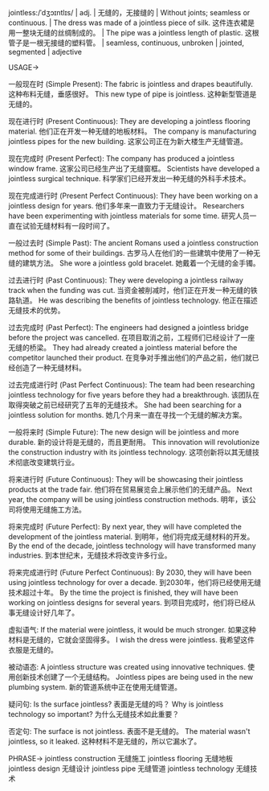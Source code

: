 jointless:/ˈdʒɔɪntlɪs/ | adj. | 无缝的，无接缝的 | Without joints; seamless or continuous. | The dress was made of a jointless piece of silk. 这件连衣裙是用一整块无缝的丝绸制成的。 | The pipe was a jointless length of plastic. 这根管子是一根无接缝的塑料管。 | seamless, continuous, unbroken | jointed, segmented | adjective

USAGE->

一般现在时 (Simple Present):
The fabric is jointless and drapes beautifully.  这种布料无缝，垂感很好。
This new type of pipe is jointless. 这种新型管道是无缝的。

现在进行时 (Present Continuous):
They are developing a jointless flooring material. 他们正在开发一种无缝的地板材料。
The company is manufacturing jointless pipes for the new building.  这家公司正在为新大楼生产无缝管道。


现在完成时 (Present Perfect):
The company has produced a jointless window frame. 这家公司已经生产出了无缝窗框。
Scientists have developed a jointless surgical technique. 科学家们已经开发出一种无缝的外科手术技术。

现在完成进行时 (Present Perfect Continuous):
They have been working on a jointless design for years. 他们多年来一直致力于无缝设计。
Researchers have been experimenting with jointless materials for some time. 研究人员一直在试验无缝材料有一段时间了。


一般过去时 (Simple Past):
The ancient Romans used a jointless construction method for some of their buildings. 古罗马人在他们的一些建筑中使用了一种无缝的建筑方法。
She wore a jointless gold bracelet. 她戴着一个无缝的金手镯。

过去进行时 (Past Continuous):
They were developing a jointless railway track when the funding was cut.  当资金被削减时，他们正在开发一种无缝的铁路轨道。
He was describing the benefits of jointless technology. 他正在描述无缝技术的优势。


过去完成时 (Past Perfect):
The engineers had designed a jointless bridge before the project was cancelled. 在项目取消之前，工程师们已经设计了一座无缝的桥梁。
They had already created a jointless material before the competitor launched their product.  在竞争对手推出他们的产品之前，他们就已经创造了一种无缝材料。

过去完成进行时 (Past Perfect Continuous):
The team had been researching jointless technology for five years before they had a breakthrough.  该团队在取得突破之前已经研究了五年的无缝技术。
She had been searching for a jointless solution for months. 她几个月来一直在寻找一个无缝的解决方案。


一般将来时 (Simple Future):
The new design will be jointless and more durable. 新的设计将是无缝的，而且更耐用。
This innovation will revolutionize the construction industry with its jointless technology. 这项创新将以其无缝技术彻底改变建筑行业。


将来进行时 (Future Continuous):
They will be showcasing their jointless products at the trade fair. 他们将在贸易展览会上展示他们的无缝产品。
Next year, the company will be using jointless construction methods. 明年，该公司将使用无缝施工方法。


将来完成时 (Future Perfect):
By next year, they will have completed the development of the jointless material. 到明年，他们将完成无缝材料的开发。
By the end of the decade, jointless technology will have transformed many industries. 到本世纪末，无缝技术将改变许多行业。

将来完成进行时 (Future Perfect Continuous):
By 2030, they will have been using jointless technology for over a decade. 到2030年，他们将已经使用无缝技术超过十年。
By the time the project is finished, they will have been working on jointless designs for several years. 到项目完成时，他们将已经从事无缝设计好几年了。


虚拟语气:
If the material were jointless, it would be much stronger. 如果这种材料是无缝的，它就会坚固得多。
I wish the dress were jointless. 我希望这件衣服是无缝的。

被动语态:
A jointless structure was created using innovative techniques.  使用创新技术创建了一个无缝结构。
Jointless pipes are being used in the new plumbing system.  新的管道系统中正在使用无缝管道。

疑问句:
Is the surface jointless? 表面是无缝的吗？
Why is jointless technology so important? 为什么无缝技术如此重要？

否定句:
The surface is not jointless. 表面不是无缝的。
The material wasn't jointless, so it leaked.  这种材料不是无缝的，所以它漏水了。

PHRASE->
jointless construction  无缝施工
jointless flooring 无缝地板
jointless design 无缝设计
jointless pipe 无缝管道
jointless technology 无缝技术
